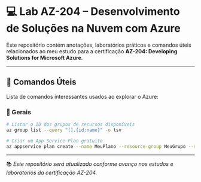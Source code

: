 # 💻 Lab AZ-204 – Desenvolvimento de Soluções na Nuvem com Azure

Este repositório contém anotações, laboratórios práticos e comandos úteis relacionados ao meu estudo para a certificação **AZ-204: Developing Solutions for Microsoft Azure**.

---

## 📌 Comandos Úteis

Lista de comandos interessantes usados ao explorar o Azure:

### 🔸 Gerais

```bash
# Listar o ID dos grupos de recursos disponíveis
az group list --query "[].{id:name}" -o tsv

# Criar um App Service Plan gratuito
az appservice plan create --name MeuPlano --resource-group MeuGrupo --sku F1 --is-linux
```

---

📚 *Este repositório será atualizado conforme avanço nos estudos e laboratórios da certificação AZ-204.*
